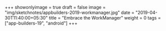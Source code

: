 +++
showonlyimage = true
draft = false
image = "img/sketchnotes/appbuilders-2019-workmanager.jpg"
date = "2019-04-30T11:40:00+05:30"
title = "Embrace the WorkManager"
weight = 0
tags = ["app-builders-19", "android"]
+++
